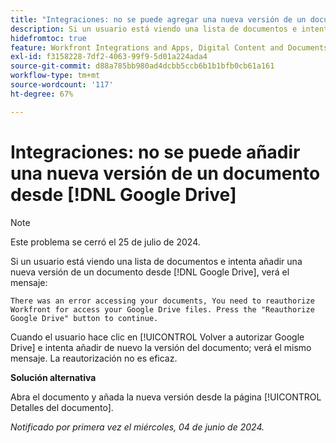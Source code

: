 ```yaml
---
title: "Integraciones: no se puede agregar una nueva versión de un documento de  [!DNL Google Drive]"
description: Si un usuario está viendo una lista de documentos e intenta agregar una nueva versión de un documento de  [!DNL Google Drive], verá un mensaje. Hay una solución disponible.
hidefromtoc: true
feature: Workfront Integrations and Apps, Digital Content and Documents
exl-id: f3158228-7df2-4063-99f9-5d01a224ada4
source-git-commit: d88a785bb980ad4dcbb5ccb6b1b1bfb0cb61a161
workflow-type: tm+mt
source-wordcount: '117'
ht-degree: 67%

---
```


# Integraciones: no se puede añadir una nueva versión de un documento desde [!DNL Google Drive]

>[!NOTE]
>
>Este problema se cerró el 25 de julio de 2024.

Si un usuario está viendo una lista de documentos e intenta añadir una nueva versión de un documento desde [!DNL Google Drive], verá el mensaje:

`There was an error accessing your documents, You need to reauthorize Workfront for access your Google Drive files. Press the "Reauthorize Google Drive" button to continue.`

Cuando el usuario hace clic en [!UICONTROL Volver a autorizar Google Drive] e intenta añadir de nuevo la versión del documento; verá el mismo mensaje. La reautorización no es eficaz.

**Solución alternativa**

Abra el documento y añada la nueva versión desde la página [!UICONTROL Detalles del documento].

_Notificado por primera vez el miércoles, 04 de junio de 2024._
